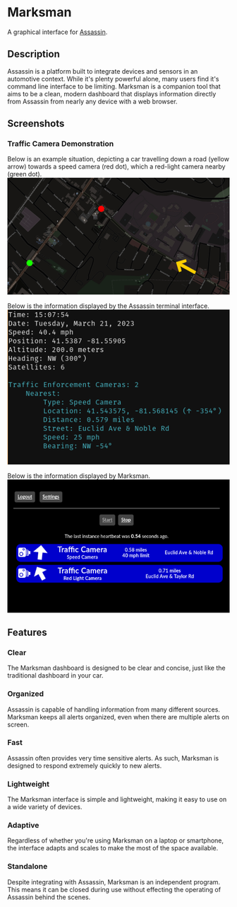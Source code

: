 # Marksman

A graphical interface for [Assassin](https://v0lttech.com/assassin.php).


## Description

Assassin is a platform built to integrate devices and sensors in an automotive context. While it's plenty powerful alone, many users find it's command line interface to be limiting. Marksman is a companion tool that aims to be a clean, modern dashboard that displays information directly from Assassin from nearly any device with a web browser.

## Screenshots

### Traffic Camera Demonstration

Below is an example situation, depicting a car travelling down a road (yellow arrow) towards a speed camera (red dot), which a red-light camera nearby (green dot).
![A screenshot of a map, depicting an arrow approaching two marks, indicating traffic cameras.](./screenshots/trafficcamerademo/map.png)

Below is the information displayed by the Assassin terminal interface.
![A color-coded text output, show information related to the speed camera ahead.](./screenshots/trafficcamerademo/assassin.png)

Below is the information displayed by Marksman.
![A graphical interface displaying two alerts for the two enforcement cameras, with directional arrows and other information.](./screenshots/trafficcamerademo/marksman.png)


## Features

### Clear

The Marksman dashboard is designed to be clear and concise, just like the traditional dashboard in your car.

### Organized

Assassin is capable of handling information from many different sources. Marksman keeps all alerts organized, even when there are multiple alerts on screen.

### Fast

Assassin often provides very time sensitive alerts. As such, Marksman is designed to respond extremely quickly to new alerts.

### Lightweight

The Marksman interface is simple and lightweight, making it easy to use on a wide variety of devices.

### Adaptive

Regardless of whether you're using Marksman on a laptop or smartphone, the interface adapts and scales to make the most of the space available.

### Standalone

Despite integrating with Assassin, Marksman is an independent program. This means it can be closed during use without effecting the operating of Assassin behind the scenes.
